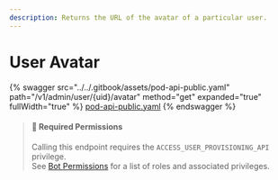 ```yaml
---
description: Returns the URL of the avatar of a particular user.
---
```


# User Avatar

{% swagger src="../../.gitbook/assets/pod-api-public.yaml" path="/v1/admin/user/{uid}/avatar" method="get" expanded="true" fullWidth="true" %}
[pod-api-public.yaml](../../.gitbook/assets/pod-api-public.yaml)
{% endswagger %}

> #### 🚧 Required Permissions
>
> Calling this endpoint requires the `ACCESS_USER_PROVISIONING_API` privilege.\
> See [Bot Permissions](https://docs.developers.symphony.com/building-bots-on-symphony/configuration/bot-permissions) for a list of roles and associated privileges.
